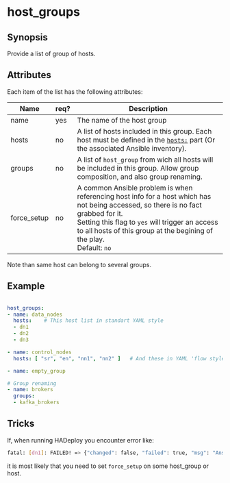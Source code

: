 # host_groups

## Synopsis

Provide a list of group of hosts.

## Attributes

Each item of the list has the following attributes:


Name|req?|Description
---|---|---
name|yes|The name of the host group
hosts|no|A list of hosts included in this group. Each host must be defined in the [`hosts:`](./hosts) part (Or the associated Ansible inventory).
groups|no|A list of `host_group` from wich all hosts will be included in this group. Allow group composition, and also group renaming.
force_setup|no|A common Ansible problem is when referencing host info for a host which has not being accessed, so there is no fact grabbed for it.<br>Setting this flag to `yes` will trigger an access to all hosts of this group at the begining of the play.<br>Default: `no`

Note than same host can belong to several groups.

## Example

```yaml

host_groups:
- name: data_nodes
  hosts:	# This host list in standart YAML style
  - dn1
  - dn2
  - dn3

- name: control_nodes
  hosts: [ "sr", "en", "nn1", "nn2" ]	# And these in YAML 'flow style

- name: empty_group

# Group renaming
- name: brokers
  groups:
  - kafka_brokers
```

## Tricks

If, when running HADeploy you encounter error like:

```bash
fatal: [dn1]: FAILED! => {"changed": false, "failed": true, "msg": "AnsibleUndefinedVariable: 'dict object' has no attribute 'ansible_fqdn'"}
```

it is most likely that you need to set `force_setup` on some host_group or host.  
